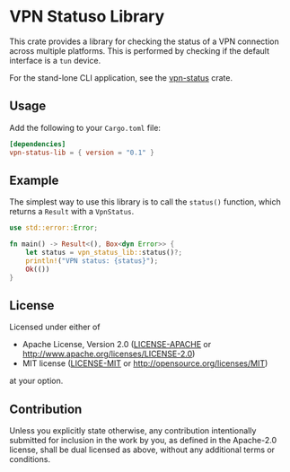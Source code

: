 # VPN Statuso Library
This crate provides a library for checking the status of a VPN connection across multiple platforms.
This is performed by checking if the default interface is a `tun` device.

For the stand-lone CLI application, see the [vpn-status](../) crate.

## Usage

Add the following to your `Cargo.toml` file:
```toml
[dependencies]
vpn-status-lib = { version = "0.1" }
```
## Example

The simplest way to use this library is to call the `status()` function, which returns a `Result` with a `VpnStatus`.
```rust
use std::error::Error;

fn main() -> Result<(), Box<dyn Error>> {
    let status = vpn_status_lib::status()?;
    println!("VPN status: {status}");
    Ok(())
}
```
## License

Licensed under either of

 * Apache License, Version 2.0
   ([LICENSE-APACHE](LICENSE-APACHE) or http://www.apache.org/licenses/LICENSE-2.0)
 * MIT license
   ([LICENSE-MIT](LICENSE-MIT) or http://opensource.org/licenses/MIT)

at your option.

## Contribution

Unless you explicitly state otherwise, any contribution intentionally submitted
for inclusion in the work by you, as defined in the Apache-2.0 license, shall be
dual licensed as above, without any additional terms or conditions.
